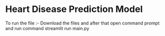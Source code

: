 # Heart Disease Prediction Model

To run the file :- Download the files and after that open command prompt and run command streamlit run main.py
